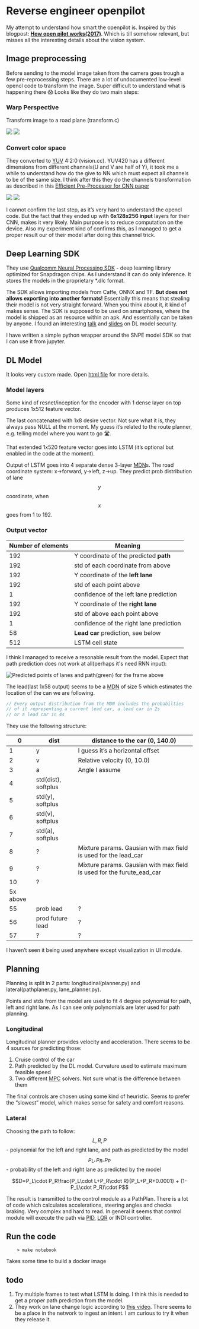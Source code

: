 # Reverse engineer openpilot

My attempt to understand how smart the openpilot is. Inspired by this blogpost: [**How open pilot works(2017)**](https://medium.com/@comma_ai/how-does-openpilot-work-c7076d4407b3). Which is till somehow relevant, but misses all the interesting details about the vision system.

## Image preprocessing

Before sending to the model image taken from the camera goes trough a few pre-reprocessing steps. There are a lot of undocumented low-level opencl code to transform the image. Super difficult to understand what is happening there 😱 Looks like they do two main steps:

### Warp Perspective

Transform image to a road plane  (transform.c)

![](https://paper-attachments.dropbox.com/s_AF863A6EE917F218080502F04BD26B13583D2C3C86E286EBB657D5150557D7BB_1571588209660_frame.png)
![](https://paper-attachments.dropbox.com/s_AF863A6EE917F218080502F04BD26B13583D2C3C86E286EBB657D5150557D7BB_1571588285436_warp.png)

### Convert color space

They converted to [YUV](https://en.wikipedia.org/wiki/YUV) 4:2:0 (vision.cc). YUV420 has a different dimensions from different channels(U and V are half of Y), it took me a while to understand how do the give to NN which must expect all channels to be of the same size. I think after this they do the channels transformation as described in this [Efficient Pre-Processor for CNN paper](https://www.ingentaconnect.com/contentone/ist/ei/2017/00002017/00000019/art00009?crawler=true&mimetype=application/pdf) 

![](https://paper-attachments.dropbox.com/s_AF863A6EE917F218080502F04BD26B13583D2C3C86E286EBB657D5150557D7BB_1570825285017_Screenshot+from+2019-10-11+22-20-51.png)
![](https://paper-attachments.dropbox.com/s_AF863A6EE917F218080502F04BD26B13583D2C3C86E286EBB657D5150557D7BB_1570825270233_Screenshot+from+2019-10-11+22-20-31.png)


I cannot confirm the last step, as it’s very hard to understand the opencl code. But the fact that they ended up with **6x128x256 input** layers for their CNN, makes it very likely. Main purpose is to reduce computation on the device. Also my experiment kind of confirms this, as I managed to get a proper result our of their model after doing this channel trick.

## Deep Learning SDK

They use [Qualcomm Neural Processing SDK](https://developer.qualcomm.com/software/qualcomm-neural-processing-sdk) - deep learning library optimized for Snapdragon chips. As I understand it can do only inference. It stores the models in the proprietary *.dlc format.

The SDK allows importing models from Caffe, ONNX and TF. **But does not allows exporting into another formats!** Essentially this means that stealing their model is not very straight forward. When you think about it, it kind of makes sense. The SDK is supposed to be used on smartphones, where the model is shipped as an resource within an apk. And essentially can be taken by anyone.
I found an interesting [talk](https://www.youtube.com/watch?v=Dn3jb2BBBCE
) and [slides](https://conference.hitb.org/hitbsecconf2018dxb/materials/D1T1%20-%20AI%20Model%20Security%20-%20Reverse%20Engineering%20Machine%20Learning%20Models%20-%20Kang%20Li.pdf) on DL model security.

I have written a simple python wrapper around the SNPE model SDK so that I can use it from jupyter.

## DL Model

It looks very custom made. Open [html file](https://github.com/peter-popov/unhack-openpilot/blob/master/driving_model.html) for more details.

### Model layers

Some kind of resnet/inception for the encoder with 1 dense layer on top produces 1x512 feature vector.

The last concatenated with 1x8 desire vector. Not sure what it is, they always pass NULL at the moment. My guess it’s related to the route planner, e.g. telling model where you want to go 🛣️.

That extended 1x520 feature vector goes into LSTM (it’s optional but enabled in the code at the moment).

Output of LSTM goes into 4 separate dense 3-layer [MDN](https://mikedusenberry.com/mixture-density-networks)s. The road coordinate system: x→forward, y→left, z→up. They predict prob distribution of lane $$y$$ coordinate, when $$x$$ goes from 1 to 192.

### Output vector

| Number of elements | Meaning                                 |
| ------------------ | --------------------------------------- |
| 192                | Y coordinate of the predicted **path**  |
| 192                | std of each coordinate from above       |
| 192                | Y coordinate of the **left lane**       |
| 192                | std of each point above                 |
| 1                  | confidence of the left lane prediction  |
| 192                | Y coordinate of the **right lane**      |
| 192                | std of above each point above           |
| 1                  | confidence of the right lane prediction |
| 58                 | **Lead car** prediction, see below      |
| 512                | LSTM cell state                         |

I think I managed to receive a resonable result from the model. Expect that path prediction does not work at all(perhaps it's need RNN input):

![Predicted points of lanes and path(green) for the frame above](https://paper-attachments.dropbox.com/s_AF863A6EE917F218080502F04BD26B13583D2C3C86E286EBB657D5150557D7BB_1571589783975_prediction.png)

The lead(last 1x58 output) seems to be a [MDN](https://mikedusenberry.com/mixture-density-networks) of size 5 which estimates the location of the can we are following.

```C++
// Every output distribution from the MDN includes the probabilties
// of it representing a current lead car, a lead car in 2s
// or a lead car in 4s
```

They use the following structure:

| 0             | dist                | distance to the car (0, 140.0)                                        |
| ------------- | ------------------- | --------------------------------------------------------------------- |
| 1             | y                   | I guess it’s a horizontal offset                                      |
| 2             | v                   | Relative velocity (0, 10.0)                                           |
| 3             | a                   | Angle I assume                                                        |
| 4             | std(dist), softplus |                                                                       |
| 5             | std(y), softplus    |                                                                       |
| 6             | std(v), softplus    |                                                                       |
| 7             | std(a), softplus    |                                                                       |
| 8             | ?                   | Mixture params. Gausian with max field is used for the lead_car       |
| 9             | ?                   | Mixture params. Gausian with max field is used for the furute_ead_car |
| 10            | ?                   |                                                                       |
| 5x above      |                     |                                                                       |
| 55            | prob lead           | ?                                                                     |
| 56            | prod future lead    | ?                                                                     |
| 57            | ?                   | ?                                                                     |

I haven’t seen it being used anywhere except visualization in UI module.

## Planning

Planning is split in 2 parts: longitudinal(planner.py) and lateral(pathplaner.py, lane_planner.py).

Points and stds from the model are used to fit 4 degree polynomial for path, left and right lane. As I can see only polynomials are later used for path planning.

### Longitudinal

Longitudinal planner provides velocity and acceleration. There seems to be 4 sources for predicting those:

1. Cruise control of the car
2. Path predicted by the DL model. Curvature used to estimate maximum feasible speed
3. Two different [MPC](https://en.wikipedia.org/wiki/Model_predictive_control) solvers. Not sure what is the difference between them

The final controls are chosen using some kind of heuristic. Seems to prefer the “slowest” model, which makes sense for safety and comfort reasons.

### Lateral

Choosing the path to follow:
$$L, R, P$$ - polynomial for the left and right lane, and path as predicted by the model
$$p_L, p_R, p_P$$ - probability of the left and right lane as predicted by the model

$$D=P_L\cdot P_R\frac{P_L\cdot L+P_R\cdot R}{P_L+P_R+0.0001} + (1-P_L\cdot P_R)\cdot P$$

The result is transmitted to the control module as a PathPlan. There is a lot of code which calculates accelerations, steering angles and checks braking. Very complex and hard to read. In general it seems that control module will execute the path via [PID](https://en.wikipedia.org/wiki/PID_controller), [LQR](https://en.wikipedia.org/wiki/Linear%E2%80%93quadratic_regulator) or INDI controller.

## Run the code

```shell
    > make notebook
```

Takes some time to build a docker image

## todo

1. Try multiple frames to test what LSTM is doing. I think this is needed to get a proper path prediction from the model.
2. They work on lane change logic according to [this video](https://youtu.be/GiS68Uf_zsI). There seems to be a place in the network to ingest an intent. I am curious to try it when they release it.
